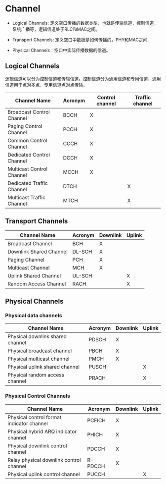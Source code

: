 # Channel

* Logical Channels: 定义空口传播的数据类型，也就是传输信道，控制信道，系统广播等，逻辑信道处于RLC和MAC之间。

* Transport Channels: 定义空口中数据是如何传播的，PHY和MAC之间

* Physical Channels：空口中实际传播数据的信道。

## Logical Channels

逻辑信道可以分为控制信道和传输信道。控制信道分为通用信道和专用信道，通用信道用于点对多点，专用信道点对点传输。

Channel Name | Acronym | Control channel |Traffic channel
---- | --- | --- | ---
Broadcast Control Channel | BCCH | X | 	 
Paging Control Channel | PCCH | X |	 
Common Control Channel | CCCH |	X | 	 
Dedicated Control Channel | DCCH | X |	 
Multicast Control Channel | MCCH | X |	 
Dedicated Traffic Channel | DTCH |   | X
Multicast Traffic Channel	| MTCH |   | X

## Transport Channels


Channel Name | Acronym | Downlink | Uplink
---- | --- | --- | ---
Broadcast Channel | BCH | X |
Downlink Shared Channel | DL-SCH | X | 	 
Paging Channel | PCH | X | 	 
Multicast Channel | MCH | X |	 
Uplink Shared Channel | UL-SCH |  | X
Random Access Channel | RACH | 	 |	X

## Physical Channels

### Physical data channels

Channel Name | Acronym | Downlink | Uplink
---- | --- | --- | ---
Physical downlink shared channel | PDSCH | X |	 
Physical broadcast channel | PBCH	| X |	 
Physical multicast channel | PMCH |	X	 |
Physical uplink shared channel | PUSCH |	 | X
Physical random access channel	| PRACH	|  | X

### Physical Control Channels

Channel Name	| Acronym |	Downlink |	Uplink
---- | --- | --- | ---
Physical control format indicator channel |	PCFICH	| X |	 
Physical hybrid ARQ indicator channel	| PHICH |	X	 |
Physical downlink control channel	|PDCCH|	X	 |
Relay physical downlink control channel |	R-PDCCH |	X |	 
Physical uplink control channel	| PUCCH	|	| X
